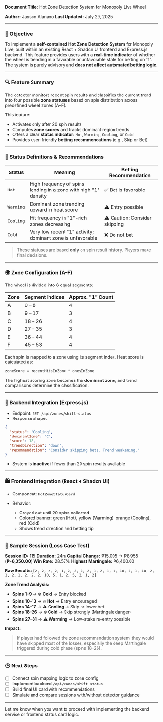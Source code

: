 **Document Title:** Hot Zone Detection System for Monopoly Live Wheel

**Author:** Jayson Alanano
**Last Updated:** July 29, 2025

---

### 🌟 Objective

To implement a **self-contained Hot Zone Detection System** for Monopoly Live, built within an existing React + Shadcn UI frontend and Express.js backend. This feature provides users with a **real-time indicator** of whether the wheel is trending in a favorable or unfavorable state for betting on "1". The system is purely advisory and **does not affect automated betting logic**.

---

### 🔍 Feature Summary

The detector monitors recent spin results and classifies the current trend into four possible **zone statuses** based on spin distribution across predefined wheel zones (A–F).

This feature:

* Activates only after 20 spin results
* Computes **zone scores** and tracks dominant region trends
* Offers a clear **status indicator**: `Hot`, `Warming`, `Cooling`, or `Cold`
* Provides user-friendly **betting recommendations** (e.g., Skip or Bet)

---

### 🥇 Status Definitions & Recommendations

| Status    | Meaning                                                         | Betting Recommendation        |
| --------- | --------------------------------------------------------------- | ----------------------------- |
| `Hot`     | High frequency of spins landing in a zone with high "1" density | ✅ Bet is favorable            |
| `Warming` | Dominant zone trending upward in heat score                     | ⚠️ Entry possible             |
| `Cooling` | Hit frequency in "1"-rich zones decreasing                      | ⚠️ Caution: Consider skipping |
| `Cold`    | Very low recent "1" activity; dominant zone is unfavorable      | ❌ Do not bet                  |

> These statuses are based **only** on spin result history. Players make final decisions.

---

### 🌍 Zone Configuration (A–F)

The wheel is divided into 6 equal segments:

| Zone | Segment Indices | Approx. "1" Count |
| ---- | --------------- | ----------------- |
| A    | 0 – 8           | 4                 |
| B    | 9 – 17          | 3                 |
| C    | 18 – 26         | 4                 |
| D    | 27 – 35         | 3                 |
| E    | 36 – 44         | 4                 |
| F    | 45 – 53         | 4                 |

Each spin is mapped to a zone using its segment index. Heat score is calculated as:

```ts
zoneScore = recentHitsInZone * onesInZone
```

The highest scoring zone becomes the **dominant zone**, and trend comparisons determine the classification.

---

### 🔧 Backend Integration (Express.js)

* Endpoint: `GET /api/zones/shift-status`
* Response shape:

```json
{
  "status": "Cooling",
  "dominantZone": "C",
  "score": 18,
  "trendDirection": "down",
  "recommendation": "Consider skipping bets. Trend weakening."
}
```

* System is **inactive** if fewer than 20 spin results available

---

### 🛍️ Frontend Integration (React + Shadcn UI)

* Component: `HotZoneStatusCard`
* Behavior:

  * Greyed out until 20 spins collected
  * Colored banner: green (Hot), yellow (Warming), orange (Cooling), red (Cold)
  * Shows trend direction and betting tip

---

### 🔢 Sample Session (Loss Case Test)

**Session ID:** 115
**Duration:** 24m
**Capital Change:** ₱15,005 → ₱8,955 (**₱-6,050.00**)
**Win Rate:** 28.57%
**Highest Martingale:** ₱6,400.00

**Raw Results:**
`[2, 2, 2, 2, 1, 2, 2, 2, 2, 1, 2, 1, 1, 10, 1, 1, 10, 2, 1, 2, 1, 2, 2, 2, 10, 5, 1, 2, 5, 2, 1, 2]`

**Zone Trend Analysis:**

* **Spins 1–9** → ❄️ **Cold** → Entry blocked
* **Spins 10–13** → 🔥 **Hot** → Entry encouraged
* **Spins 14–17** → ⚠️ **Cooling** → Skip or lower bet
* **Spins 18–26** → ❄️ **Cold** → Skip strongly (Martingale danger)
* **Spins 27–31** → ⚠️ **Warming** → Low-stake re-entry possible

**Impact:**

> If player had followed the zone recommendation system, they would have skipped most of the losses, especially the deep Martingale triggered during cold phase (spins 18–26).

---

### 🕒 Next Steps

* [ ] Connect spin mapping logic to zone config
* [ ] Implement backend `/api/zones/shift-status`
* [ ] Build final UI card with recommendations
* [ ] Simulate and compare sessions with/without detector guidance

---

Let me know when you want to proceed with implementing the backend service or frontend status card logic.
